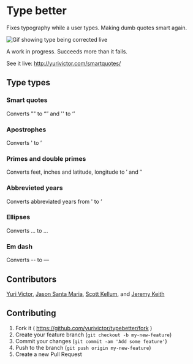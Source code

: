 # Type better
Fixes typography while a user types. Making dumb quotes smart again.

![Gif showing type being corrected live](typebetter.gif)

A work in progress. Succeeds more than it fails.

See it live: http://yurivictor.com/smartquotes/

## Type types

### Smart quotes
Converts "" to “” and '' to ‘’

### Apostrophes
Converts ' to ’

### Primes and double primes
Converts feet, inches and latitude, longitude to ′ and ″

### Abbrevieted years
Converts abbreviated years from ' to ’

### Ellipses
Converts ... to …

### Em dash
Converts -- to —

## Contributors
[Yuri Victor](https://github.com/yurivictor/), [Jason Santa Maria](https://github.com/jasonsantamaria), [Scott Kellum](https://github.com/scottkellum), and [Jeremy Keith](https://github.com/adactio)


## Contributing
1. Fork it ( https://github.com/yurivictor/typebetter/fork )
2. Create your feature branch (`git checkout -b my-new-feature`)
3. Commit your changes (`git commit -am 'Add some feature'`)
4. Push to the branch (`git push origin my-new-feature`)
5. Create a new Pull Request
